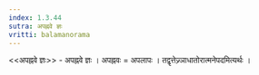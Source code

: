 ```yaml
---
index: 1.3.44
sutra: अपह्नवे ज्ञः
vritti: balamanorama
---
```


<<अपह्नवे ज्ञः>> - अपह्नवे ज्ञः । अपह्नवः = अपलापः । तद्वृत्तेज्र्ञाधातोरात्मनेपदमित्यर्थः । 